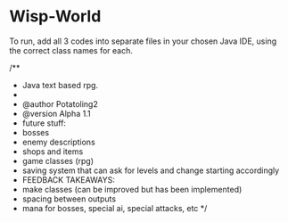 # Wisp-World
To run, add all 3 codes into separate files in your chosen Java IDE, using the correct class names for each.

/**
 * Java text based rpg.
 *
 * @author Potatoling2
 * @version Alpha 1.1
 * future stuff:
 * bosses
 * enemy descriptions
 * shops and items
 * game classes (rpg)   
 * saving system that can ask for levels and change starting accordingly
 * FEEDBACK TAKEAWAYS:
 * make classes (can be improved but has been implemented)
 * spacing between outputs 
 * mana for bosses, special ai, special attacks, etc 
 */
